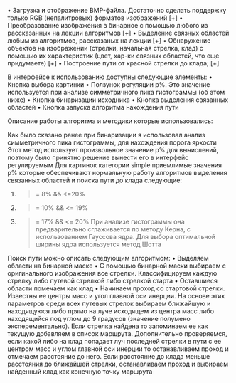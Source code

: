 •	Загрузка и отображение BMP-файла. Достаточно сделать поддержку только  RGB (непалитровых) форматов изображений [+]
•	Преобразование изображения в бинарное с помощью любого из рассказанных на лекции алгоритмов [+]
•	Выделение связных областей любым из алгоритмов, рассказаных на лекции [+]
•	Обнаружение объектов на изображении (стрелки, начальная стрелка, клад) с помощью их характеристик (цвет, хар-ки связных областей, что еще придумаете) [+]
•	Построение пути от красной стрелки до клада; [+]

В интерфейсе к использованию доступны следующие элементы:
•	Кнопка выбора картинки
•	Ползунок регуляции p%. Это значение используется при анализе симметричного пика гистограммы (об этом ниже)
•	Кнопка бинаризации исходника
•	Кнопка выделения связанных областей
•	Кнопка запуска алгоритма нахождения пути

Описание работы алгоритма и методики которые использовались:

Как было сказано ранее при бинаризации я использовал анализ симметричного пика гистограммы, для нахождения порога яркости
Этот метод использует произвольное значение p% для вычислений, поэтому было принятно решение вынести его в интерфейс регулируемым
Для картинок категории simple приемлимые значения p% которые обеспечивают нормальную работу алгоритмов выделения связанных областей
и поиска пути до клада следующие: 
1) >= 8% && <=20%
2) >= 10% && <= 19%
3) >= 17% && <= 20%
При анализе гистограммы она предварительно сглаживается по методу Керна, с использованием Гауссова ядра. 
Для выбора оптимальной ширины ядра используется метод Шотта

Поиск пути можно описать следующим алгоритмом:
•	Выделяем области на бинарной маске
•	С помощью бинарной маски выбираем с оригинального изображения все стрелки. Классифицируем каждую стрелку либо путевой стрелкой
	либо стрелкой старта
•	Оставшиеся области помечаем как клад
•	Начинаем проход со стартовой стрелки. Известны ее центры масс и угол главной оси инерции. На основе этих параметров
	среди всех путевых стрелок выбираем ближайшую и находящуюся либо прямо на луче исходящем из центра масс либо находящийся под углом до 9 градусов 
	(значение полумено эксперементально). Если стрелка найдена то запоминаем ее как текущую добавляем в список маршрута. 
	Дополнительно проверяемся, если какой либо на клад попадает луч последней стрелки в пути с ее центром масс и углом главной оси инерции
	то останавливаем проход и отмечаем расстояние до него. Если расстояние до клада меньше расстояния до ближайшей стрелки, останавливаем
	проход и выбираем найденный клад как конечную точку маршрута
